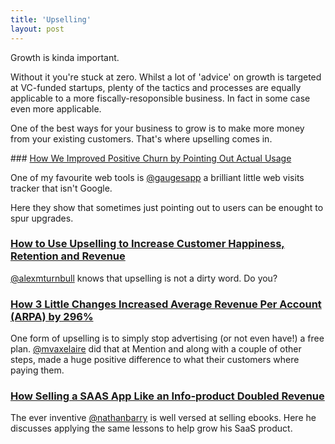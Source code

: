 ```yaml
---
title: 'Upselling'
layout: post
---
```


Growth is kinda important.

Without it you're stuck at zero. Whilst a lot of 'advice' on growth is targeted at VC-funded startups, plenty of the tactics and processes are equally applicable to a more fiscally-resoponsible business. In fact in some case even more applicable.

One of the best ways for your business to grow is to make more money from your existing customers. That's where upselling comes in.


### [How We Improved Positive Churn by Pointing Out Actual Usage](http://get.gaug.es/blog/archives/2014/10/01/how-pointing-out-our-plan-limits-encouraged-upgrades/)

One of my favourite web tools is [@gaugesapp](https://twitter.com/gaugesapp) a brilliant little web visits tracker that isn't Google.

Here they show that sometimes just pointing out to users can be enought to spur upgrades.


### [How to Use Upselling to Increase Customer Happiness, Retention and Revenue](http://www.groovehq.com/support/upsells)

[@alexmturnbull](http://twitter.com/alexmturnbull) knows that upselling is not a dirty word. Do you?


### [How 3 Little Changes Increased Average Revenue Per Account (ARPA) by 296%](http://blog.mention.com/3-little-changes-increased-average-revenue-per-account-arpa-296/)

One form of upselling is to simply stop advertising (or not even have!) a free plan. [@mvaxelaire](http://twitter.com/mvaxelaire) did that at Mention and along with a couple of other steps, made a huge positive difference to what their customers where paying them.


### [How Selling a SAAS App Like an Info-product Doubled Revenue](http://nathanbarry.com/saas-info/)

The ever inventive [@nathanbarry](http://twitter.com/nathanbarry) is well versed at selling ebooks. Here he discusses applying the same lessons to help grow his SaaS product.
